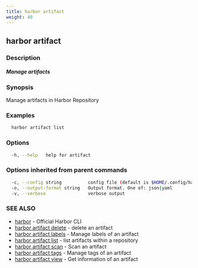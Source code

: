 ```yaml
---
title: harbor artifact
weight: 40
---
```

## harbor artifact

### Description

##### Manage artifacts

### Synopsis

Manage artifacts in Harbor Repository

### Examples

```sh
  harbor artifact list
```

### Options

```sh
  -h, --help   help for artifact
```

### Options inherited from parent commands

```sh
  -c, --config string          config file (default is $HOME/.config/harbor-cli/config.yaml)
  -o, --output-format string   Output format. One of: json|yaml
  -v, --verbose                verbose output
```

### SEE ALSO

* [harbor](harbor.md)	 - Official Harbor CLI
* [harbor artifact delete](harbor-artifact-delete.md)	 - delete an artifact
* [harbor artifact labels](harbor-artifact-labels.md)	 - Manage labels of an artifact
* [harbor artifact list](harbor-artifact-list.md)	 - list artifacts within a repository
* [harbor artifact scan](harbor-artifact-scan.md)	 - Scan an artifact
* [harbor artifact tags](harbor-artifact-tags.md)	 - Manage tags of an artifact
* [harbor artifact view](harbor-artifact-view.md)	 - Get information of an artifact

